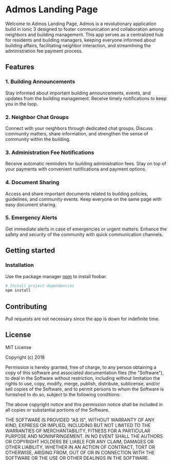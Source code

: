 # Admos Landing Page 

Welcome to Admos Landing Page, Admos is a revolutionary application build in ionic 3 designed to foster communication and collaboration among neighbors and building management. This app serves as a centralized hub for residents and building managers, keeping everyone informed about building affairs, facilitating neighbor interaction, and streamlining the administration fee payment process.


## Features
### 1. Building Announcements
Stay informed about important building announcements, events, and updates from the building management. Receive timely notifications to keep you in the loop.

### 2. Neighbor Chat Groups
Connect with your neighbors through dedicated chat groups. Discuss community matters, share information, and strengthen the sense of community within the building.

### 3. Administration Fee Notifications
Receive automatic reminders for building administration fees. Stay on top of your payments with convenient notifications and payment options.

### 4. Document Sharing
Access and share important documents related to building policies, guidelines, and community events. Keep everyone on the same page with easy document sharing.

### 5. Emergency Alerts
Get immediate alerts in case of emergencies or urgent matters. Enhance the safety and security of the community with quick communication channels.

## Getting started
### Installation 
Use the package manager [npm](https://www.npmjs.com/) to install foobar.

```bash
# Install project dependencies
npm install 

```



## Contributing

Pull requests are not necessary since the app is down for indefinite time.

## License

MIT License

Copyright (c) 2018 

Permission is hereby granted, free of charge, to any person obtaining a copy
of this software and associated documentation files (the "Software"), to deal
in the Software without restriction, including without limitation the rights
to use, copy, modify, merge, publish, distribute, sublicense, and/or sell
copies of the Software, and to permit persons to whom the Software is
furnished to do so, subject to the following conditions:

The above copyright notice and this permission notice shall be included in all
copies or substantial portions of the Software.

THE SOFTWARE IS PROVIDED "AS IS", WITHOUT WARRANTY OF ANY KIND, EXPRESS OR
IMPLIED, INCLUDING BUT NOT LIMITED TO THE WARRANTIES OF MERCHANTABILITY,
FITNESS FOR A PARTICULAR PURPOSE AND NONINFRINGEMENT. IN NO EVENT SHALL THE
AUTHORS OR COPYRIGHT HOLDERS BE LIABLE FOR ANY CLAIM, DAMAGES OR OTHER
LIABILITY, WHETHER IN AN ACTION OF CONTRACT, TORT OR OTHERWISE, ARISING FROM,
OUT OF OR IN CONNECTION WITH THE SOFTWARE OR THE USE OR OTHER DEALINGS IN THE
SOFTWARE.
